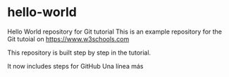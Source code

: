 # hello-world

Hello World repository for Git tutorial
This is an example repository for the Git tutoial on https://www.w3schools.com

This repository is built step by step in the tutorial.

It now includes steps for GitHub
Una línea más
